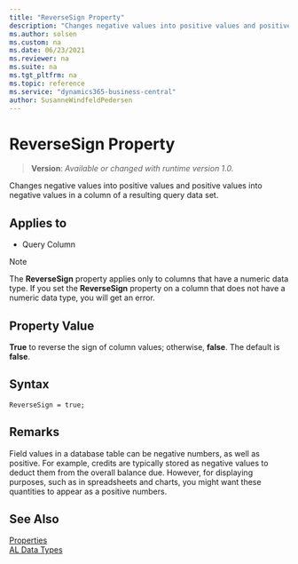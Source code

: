 ```yaml
---
title: "ReverseSign Property"
description: "Changes negative values into positive values and positive values into negative values in a column of a resulting query data set."
ms.author: solsen
ms.custom: na
ms.date: 06/23/2021
ms.reviewer: na
ms.suite: na
ms.tgt_pltfrm: na
ms.topic: reference
ms.service: "dynamics365-business-central"
author: SusanneWindfeldPedersen
---
```

[//]: # (START>DO_NOT_EDIT)
[//]: # (IMPORTANT:Do not edit any of the content between here and the END>DO_NOT_EDIT.)
[//]: # (Any modifications should be made in the .xml files in the ModernDev repo.)
# ReverseSign Property
> **Version**: _Available or changed with runtime version 1.0._

Changes negative values into positive values and positive values into negative values in a column of a resulting query data set.

## Applies to
-   Query Column

[//]: # (IMPORTANT: END>DO_NOT_EDIT)


> [!NOTE]  
> The **ReverseSign** property applies only to columns that have a numeric data type. If you set the **ReverseSign** property on a column that does not have a numeric data type, you will get an error.  
  
## Property Value  

**True** to reverse the sign of column values; otherwise, **false**. The default is **false**.  
 
## Syntax

```AL
ReverseSign = true;
```
 
## Remarks

Field values in a database table can be negative numbers, as well as positive. For example, credits are typically stored as negative values to deduct them from the overall balance due. However, for displaying purposes, such as in spreadsheets and charts, you might want these quantities to appear as a positive numbers.  

## See Also  

[Properties](devenv-properties.md)   
[AL Data Types](../methods-auto/library.md)